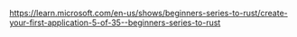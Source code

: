 
https://learn.microsoft.com/en-us/shows/beginners-series-to-rust/create-your-first-application-5-of-35--beginners-series-to-rust


